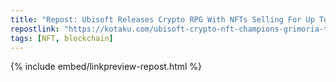 ```yaml
---
title: "Repost: Ubisoft Releases Crypto RPG With NFTs Selling For Up To $63K"
repostlink: "https://kotaku.com/ubisoft-crypto-nft-champions-grimoria-tactical-rpg-1851685289"
tags: [NFT, blockchain]
---
```


{% include embed/linkpreview-repost.html %}
